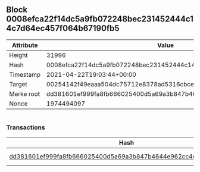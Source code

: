 ## Block 0008efca22f14dc5a9fb072248bec231452444c14c7d64ec457f064b67190fb5

Attribute | Value
--- | ---
Height | 31996
Hash | 0008efca22f14dc5a9fb072248bec231452444c14c7d64ec457f064b67190fb5
Timestamp | 2021-04-22T19:03:44+00:00
Target | 00254142f49eaaa504dc75712e8378ad5316cbcead634704b3734b6271167cc4
Merke root | dd381601ef999fa8fb666025400d5a69a3b847b4644e962cc4c07ea63e5bc85a
Nonce | 1974494097

```

```

### Transactions

Hash | Amount
--- | ---
[dd381601ef999fa8fb666025400d5a69a3b847b4644e962cc4c07ea63e5bc85a](dd381601ef999fa8fb666025400d5a69a3b847b4644e962cc4c07ea63e5bc85a.md) | 10.00000000 SKEPTI 
